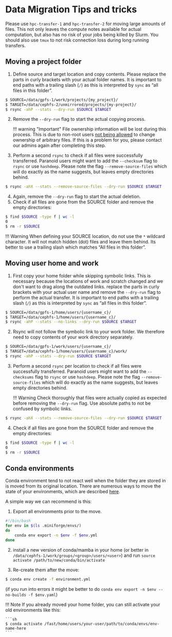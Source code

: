 # Data Migration Tips and tricks
Please use `hpc-transfer-1` and `hpc-transfer-2` for moving large amounts of files.
This not only leaves the compute notes available for actual computation, but also has no risk of your jobs being killed by Slurm.
You should also use `tmux` to not risk connection loss during long running transfers.

## Moving a project folder
1. Define source and target location and copy contents.
   Please replace the parts in curly brackets with your actual folder names.
   It is important to end paths with a trailing slash (`/`) as this is interpreted by `sync` as “all files in this folder”.
```sh
$ SOURCE=/data/gpfs-1/work/projects/{my_project}/
$ TARGET=/data/cephfs-2/unmirrored/projects/{my-project}/
$ rsync -ahP --stats --dry-run $SOURCE $TARGET
```

2. Remove the `--dry-run` flag to start the actual copying process.

    !!! warning "Important"
        File ownership information will be lost during this process.
        This is due to non-root users
        [not being allowed]([url](https://serverfault.com/questions/755753/preserve-ownership-with-rsync-without-root))
        to change ownership of arbitrary files.
        If this is a problem for you, please contact our admins again after completing this step.

4. Perform a second `rsync` to check if all files were successfully transferred.
   Paranoid users might want to add the `--checksum` flag to `rsync` or use `hashdeep`.
   Please note the flag `--remove-source-files` which will do exactly as the name suggests,
   but leaves empty directories behind.
```sh
$ rsync -ahX --stats --remove-source-files --dry-run $SOURCE $TARGET
```
4. Again, remove the `--dry-run` flag to start the actual deletion.
5. Check if all files are gone from the SOURCE folder and remove the empty directories:
```sh
$ find $SOURCE -type f | wc -l
0
$ rm -r $SOURCE
```

!!! Warning 
    When defining your SOURCE location, do not use the `*` wildcard character.
    It will not match hidden (dot) files and leave them behind.
    Its better to use a trailing slash which matches “All files in this folder”.

## Moving user home and work
1. First copy your home folder while skipping symbolic links.
   This is necessary because the locations of work and scratch changed and we don't want to drag along the outdated links.
   replace the parts in curly brackets with your actual user name and remove the `--dry-run` flag to perform the actual transfer.
   It is important to end paths with a trailing slash (`/`) as this is interpreted by `sync` as “all files in this folder”.
```sh
$ SOURCE=/data/gpfs-1/home/users/{username_c}/
$ TARGET=/data/cephfs-1/home/users/{username_c}/
$ rsync -ahP --stats --no-links --dry-run $SOURCE $TARGET
```
2. Rsync will not follow the symbolic link to your work folder.
   We therefore need to copy contents of your work directory separately.
```sh
$ SOURCE=/data/gpfs-1/work/users/{username_c}/
$ TARGET=/data/cephfs-1/home/users/{username_c}/work/
$ rsync -ahP --stats --dry-run $SOURCE $TARGET
```
3. Perform a second `rsync` per location to check if all files were successfully transferred.
   Paranoid users might want to add the `--checksums` flag to `rsync` or use `hashdeep`.
   Please note the flag `--remove-source-files` which will do exactly as the name suggests,
   but leaves empty directories behind.
   
    !!! Warning
        Check thoroughly that files were actually copied as expected before removing the `--dry-run` flag.
        Use absolute paths to not be confused by symbolic links.
 
```sh
$ rsync -ahX --stats --remove-source-files --dry-run $SOURCE $TARGET
```
4. Check if all files are gone from the SOURCE folder and remove the empty directories:
```sh
$ find $SOURCE -type f | wc -l
0
$ rm -r $SOURCE
```

## Conda environments
Conda environment tend to not react well when the folder they are stored in is moved from its original location.
There are numerous ways to move the state of your environments, which are described [here](https://www.anaconda.com/blog/moving-conda-environments).

A simple way we can recommend is this:

1. Export all environments prior to the move.
```sh
#!/bin/bash
for env in $(ls .miniforge/envs/)
do
    conda env export -n $env -f $env.yml
done
```

2. install a new version of conda/mamba in your home (or better in `/data/cephfs-1/work/groups/<group>/users/<user>`) and run `source activate /path/to/new/conda/bin/activate`

3. Re-create them after the move:
```sh
$ conda env create -f environment.yml
```

(if you run into errors it might be better to do `conda env export -n $env --no-builds -f $env.yaml`)

!!! Note
    If you already moved your home folder, you can still activate your old environments like this:

    ```sh
    $ conda activate /fast/home/users/your-user/path/to/conda/envs/env-name-here
    ```
